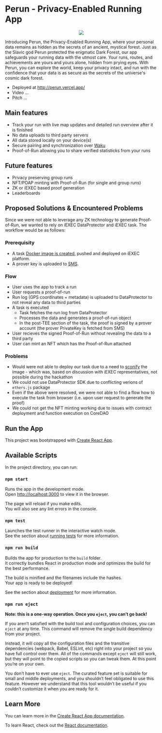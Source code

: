 # Perun - Privacy-Enabled Running App

<p align="center"><img src="https://github.com/vpavlin/perun/assets/4759808/005804ec-5e2c-4dbb-a2ac-b92d9ceef1f3" /></p>


Introducing Perun, the Privacy-Enabled Running App, where your personal data remains as hidden as the secrets of an ancient, mystical forest. Just as the Slavic god Perun protected the enigmatic Dark Forest, our app safeguards your running data with the utmost care. Your runs, routes, and achievements are yours and yours alone, hidden from prying eyes. With Perun, you can explore the world, keep your privacy intact, and run with the confidence that your data is as secure as the secrets of the universe's cosmic dark forest.

* Deployed at http://perun.vercel.app/
* Video ...
* Pitch ...

## Main features

* Track your run with live map updates and detailed run overview after it is finished
* No data uploads to third party servers
* All data stored locally on your device(s)
* Secure pairing and synchronization over [Waku](https://waku.org)
* Proof-of-Run allowing you to share verified statisticks from your runs

## Future features

* Privacy preserving group runs
* NFT/POAP minting with Proof-of-Run (for single and group runs)
* ZK or iEXEC based proof generation
* Leaderboards

## Proposed Solutions & Encountered Problems

Since we were not able to leverage any ZK technology to generate Proof-of-Run, we wanted to rely on iEXEC DataProtector and iEXEC task. The workflow would be as follows:

### Prerequisity
* A task [Docker image is created](./iexec/), pushed and deployed on iEXEC platform.
* A prover key is uploaded to [SMS](https://protocol.docs.iex.ec/for-developers/confidential-computing/access-confidential-assets).

### Flow
* User uses the app to track a run
* User requests a proof-of-run
* Run log (GPS coordinates + metadata) is uploaded to DataProtector to not reveal any data to third parties
* A task is executed
  * Task fetches the run log from DataProtector
  * Processes the data and generates a proof-of-run object
  * In the post-TEE section of the task, the proof is signed by a prover account (the prover PrivateKey is fetched from SMS)
* User recieves the signed Proof-of-Run without revealing the data to a third party
* User can mint an NFT which has the Proof-of-Run attached

### Problems
* Would were not able to deploy our task due to a need to [sconify](https://protocol.docs.iex.ec/for-developers/confidential-computing/choose-your-tee-framework/create-your-first-sgx-app) the image - which was, based on discussion with iEXEC representatives, not possible during the hackathon
* We could not use DataProtector SDK due to conflicting verions of `ethers.js` package
* Even if the above were resolved, we were not able to find a flow how to execute the task from browser (i.e. upon user request to generate the proof)
* We could not get the NFT minting working due to issues with contract deployment and function execution on CoreDAO

## Run the App

This project was bootstrapped with [Create React App](https://github.com/facebook/create-react-app).

## Available Scripts

In the project directory, you can run:

### `npm start`

Runs the app in the development mode.\
Open [http://localhost:3000](http://localhost:3000) to view it in the browser.

The page will reload if you make edits.\
You will also see any lint errors in the console.

### `npm test`

Launches the test runner in the interactive watch mode.\
See the section about [running tests](https://facebook.github.io/create-react-app/docs/running-tests) for more information.

### `npm run build`

Builds the app for production to the `build` folder.\
It correctly bundles React in production mode and optimizes the build for the best performance.

The build is minified and the filenames include the hashes.\
Your app is ready to be deployed!

See the section about [deployment](https://facebook.github.io/create-react-app/docs/deployment) for more information.

### `npm run eject`

**Note: this is a one-way operation. Once you `eject`, you can’t go back!**

If you aren’t satisfied with the build tool and configuration choices, you can `eject` at any time. This command will remove the single build dependency from your project.

Instead, it will copy all the configuration files and the transitive dependencies (webpack, Babel, ESLint, etc) right into your project so you have full control over them. All of the commands except `eject` will still work, but they will point to the copied scripts so you can tweak them. At this point you’re on your own.

You don’t have to ever use `eject`. The curated feature set is suitable for small and middle deployments, and you shouldn’t feel obligated to use this feature. However we understand that this tool wouldn’t be useful if you couldn’t customize it when you are ready for it.

## Learn More

You can learn more in the [Create React App documentation](https://facebook.github.io/create-react-app/docs/getting-started).

To learn React, check out the [React documentation](https://reactjs.org/).

